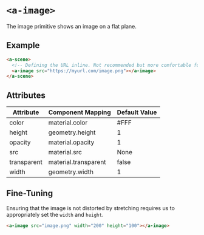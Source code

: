 # `<a-image>`

The image primitive shows an image on a flat plane.

## Example

```html
<a-scene>
  <!-- Defining the URL inline. Not recommended but more comfortable for web developers. -->
  <a-image src="https://myurl.com/image.png"></a-image>
</a-scene>
```

## Attributes

| Attribute       | Component Mapping       | Default Value |
| --------        | -----------------       | ------------- |
| color           | material.color          | #FFF          |
| height          | geometry.height         | 1             |
| opacity         | material.opacity        | 1             |
| src             | material.src            | None          |
| transparent     | material.transparent    | false         |
| width           | geometry.width          | 1             |

## Fine-Tuning

Ensuring that the image is not distorted by stretching requires us to appropriately set the `width` and `height`.

```html
<a-image src="image.png" width="200" height="100"></a-image>
```
